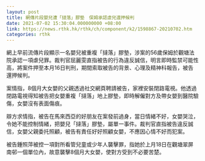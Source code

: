 ```yaml
---
layout: post
title: 網傳片段嬰兒遭「撻落」膠墊　保姆承認虐兒還押候判
date: 2021-07-02 15:30:04.000000000 +08:00
link: https://news.rthk.hk/rthk/ch/component/k2/1598867-20210702.htm
categories: rthk
---
```


網上早前流傳片段顯示一名嬰兒被重複「撻落」膠墊，涉案的56歲保姆於觀塘法院承認一項虐兒罪。裁判官屈麗雯直指被告的行為違反誠信，明言即時監禁可能性高，將案件押至本月16日判刑，期間索取被告的背景、心理及精神科報告，被告還押候判。

案情指，8個月大女嬰的父親透過社交網頁聘請被告，家裡安裝閉路電視。他透過閉路電視得知被告把女嬰重複「撻落」地上膠墊，即時解僱對方及帶女嬰到醫院驗傷，女嬰沒有表面傷痕。

辯方求情指，被告在馬來西亞的好朋友在案發前過身，當日情緒不好，女嬰哭泣，令她不能控制情緒，把嬰兒「撻落」膠墊，屬單一事件。裁判官直指被告違反誠信，女嬰父親委托照顧，被告有責任好好照顧女嬰，不應因心情不好而犯案。

被告鍾照萍被控一項對所看管兒童或少年人襲擊罪，指她於上月18日在觀塘翠屏南邨一個單位內，故意襲擊8個月大女嬰，使對方受到不必要苦楚。
